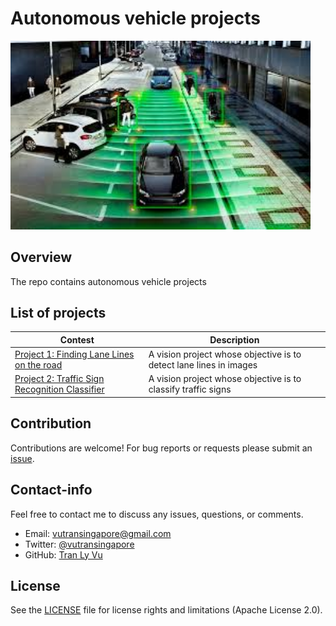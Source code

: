 # **Autonomous vehicle projects**

<img src="img/self-driving-car.jpg" width="480" alt="Combined Image" />

Overview
---
The repo contains autonomous vehicle projects

List of projects
---
Contest| Description
-------|------------
[Project 1: Finding Lane Lines on the road](https://github.com/tranlyvu/self-driving-car-projects/tree/master/Finding%20Lane%20Lines) | A vision project whose objective is to detect lane lines in images
[Project 2: Traffic Sign Recognition Classifier](https://github.com/tranlyvu/self-driving-car-projects/tree/master/Traffic%20Sign%20Classifier) | A vision project whose objective is to classify traffic signs

Contribution
---
Contributions are welcome! For bug reports or requests please submit an [issue](https://github.com/tranlyvu/autonomous-vehicle-projects/issues).

Contact-info
---
Feel free to contact me to discuss any issues, questions, or comments.
*  Email: vutransingapore@gmail.com
*  Twitter: [@vutransingapore](https://twitter.com/vutransingapore)
*  GitHub: [Tran Ly Vu](https://github.com/tranlyvu)

License
---
See the [LICENSE](https://github.com/tranlyvu/autonomous-vehicle-projects/blob/master/LICENSE) file for license rights and limitations (Apache License 2.0).